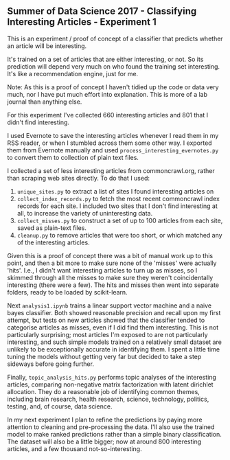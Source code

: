 Summer of Data Science 2017 - Classifying Interesting Articles - Experiment 1
-----------------------------------------------------------------------------

This is an experiment / proof of concept of a classifier that predicts whether an article will be interesting.

It's trained on a set of articles that are either interesting, or not. So its prediction will depend very much on who found the training set interesting. It's like a recommendation engine, just for me.

Note: As this is a proof of concept I haven't tidied up the code or data very much, nor I have put much effort into explanation. This is more of a lab journal than anything else.

For this experiment I've collected 660 interesting articles and 801 that I didn't find interesting.

I used Evernote to save the interesting articles whenever I read them in my RSS reader, or when I stumbled across them some other way. I exported them from Evernote manually and used `process_interesting_evernotes.py` to convert them to collection of plain text files.

I collected a set of less interesting articles from commoncrawl.org, rather than scraping web sites directly. To do that I used:
  1. `unique_sites.py` to extract a list of sites I found interesting articles on
  2. `collect_index_records.py` to fetch the most recent commoncrawl index records for each site. I included two sites that I don't find interesting at all, to increase the variety of uninteresting data.
  3. `collect_misses.py` to construct a set of up to 100 articles from each site, saved as plain-text files.
  4. `cleanup.py` to remove articles that were too short, or which matched any of the interesting articles.

Given this is a proof of concept there was a bit of manual work up to this point, and then a bit more to make sure none of the 'misses' were actually 'hits'. I.e., I didn't want interesting articles to turn up as misses, so I skimmed through all the misses to make sure they weren't coincidentally interesting (there were a few). The hits and misses then went into separate folders, ready to be loaded by scikit-learn.

Next `analysis1.ipynb` trains a linear support vector machine and a naive bayes classifier. Both showed reasonable precision and recall upon my first attempt, but tests on new articles showed that the classifier tended to categorise articles as misses, even if I did find them interesting. This is not particularly surprising; most articles I'm exposed to are not particularly interesting, and such simple models trained on a relatively small dataset are unlikely to be exceptionally accurate in identifying them. I spent a little time tuning the models without getting very far but decided to take a step sideways before going further.

Finally, `topic_analysis_hits.py` performs topic analyses of the interesting articles, comparing non-negative matrix factorization with latent dirichlet allocation. They do a reasonable job of identifying common themes, including brain research, health research, science, technology, politics, testing, and, of course, data science.

In my next experiment I plan to refine the predictions by paying more attention to cleaning and pre-processing the data. I'll also use the trained model to make ranked predictions rather than a simple binary classification. The dataset will also be a little bigger; now at around 800 interesting articles, and a few thousand not-so-interesting.
